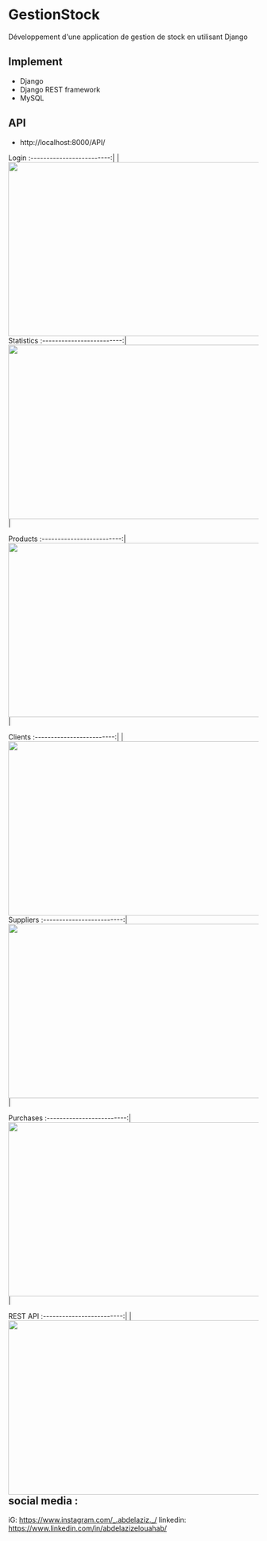# GestionStock
Développement d'une application de gestion de stock en utilisant Django

## Implement
- Django
- Django REST framework 
- MySQL

## API
- http://localhost:8000/API/

Login
:-------------------------:|
<img align="left" height="350" width="845" src="https://github.com/MrAbdelaziz/GestionStock-django/blob/master/ScreenShots/login.png"> |

Statistics
:-------------------------:|
<img align="center" height="350" width="845"  src="https://github.com/MrAbdelaziz/GestionStock-django/blob/master/ScreenShots/STATISTICS.png"> |

Products
:-------------------------:|
<img align="center" height="350" width="845"  src="https://github.com/MrAbdelaziz/GestionStock-django/blob/master/ScreenShots/Products.png"> |


Clients
:-------------------------:|
<img align="left" height="350" width="845"  src="https://github.com/MrAbdelaziz/GestionStock-django/blob/master/ScreenShots/clients.png"> |

Suppliers
:-------------------------:|
<img align="center" height="350" width="845"  src="https://github.com/MrAbdelaziz/GestionStock-django/blob/master/ScreenShots/SUPPLIERS.png"> |

Purchases
:-------------------------:|
<img align="center" height="350" width="845"  src="https://github.com/MrAbdelaziz/GestionStock-django/blob/master/ScreenShots/purchases.png"> |


REST API
:-------------------------:|
<img align="left" height="350" width="845" src="https://github.com/MrAbdelaziz/GestionStock-django/blob/master/ScreenShots/RESTAPI.png"> |


## social media :
iG: https://www.instagram.com/_.abdelaziz._/
linkedin: https://www.linkedin.com/in/abdelazizelouahab/
